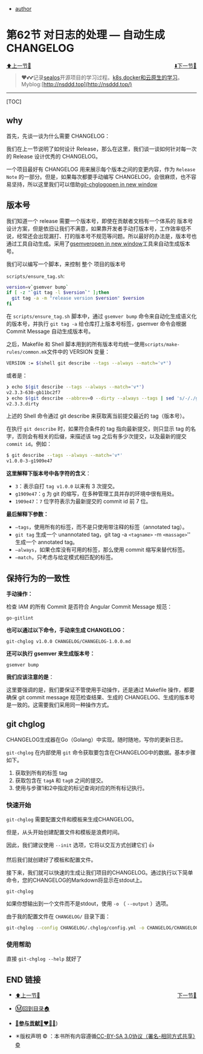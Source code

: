 + [author](http://nsddd.top)

# 第62节 对日志的处理 — 自动生成 CHANGELOG

<div><a href = '61.md' style='float:left'>⬆️上一节🔗  </a><a href = '63.md' style='float: right'>  ⬇️下一节🔗</a></div>
<br>

> ❤️💕💕记录[sealos](https://github.com/3293172751/sealos)开源项目的学习过程。[k8s,docker和云原生的学习](https://github.com/3293172751/sealos)。Myblog:[http://nsddd.top](http://nsddd.top/)

---
[TOC]

## why

首先，先谈一谈为什么需要 CHANGELOG：

我们在上一节说明了如何设计 Release，那么在这里，我们谈一谈如何针对每一次的 Release 设计优秀的 CHANGELOG。

一个项目最好有 CHANGELOG 用来展示每个版本之间的变更内容，作为 `Release Note` 的一部分。但是，如果每次都要手动编写 CHANGELOG，会很麻烦，也不容易坚持，所以这里我们可以借助[git-chglogopen in new window](https://github.com/git-chglog/git-chglog)



## 版本号

我们知道一个 release 需要一个版本号，即使在贡献者文档有一个体系的 版本号设计方案，但是依旧让我们不满意，如果靠开发者手动打版本号，工作效率低不说，经常还会出现漏打、打的版本号不规范等问题。所以最好的办法是，版本号也通过工具自动生成。采用了[gsemveropen in new window](https://github.com/arnaud-deprez/gsemver)工具来自动生成版本号。

我们可以编写一个脚本，来控制 整个 项目的版本号

`scripts/ensure_tag.sh`:

```bash
version=v`gsemver bump`
if [ -z "`git tag -l $version`" ];then
  git tag -a -m "release version $version" $version
fi
```

在 `scripts/ensure_tag.sh` 脚本中，通过 `gsemver bump` 命令来自动化生成语义化的版本号，并执行 `git tag -a` 给仓库打上版本号标签，gsemver 命令会根据 Commit Message 自动生成版本号。

之后，Makefile 和 Shell 脚本用到的所有版本号均统一使用`scripts/make-rules/common.mk`文件中的 VERSION 变量：

```bash
VERSION := $(shell git describe --tags --always --match='v*')
```

或者是：

```bash
❯ echo $(git describe --tags --always --match='v*')
v2.3.3-630-gb11bc2f7
❯ echo $(git describe --abbrev=0 --dirty --always --tags | sed 's/-/./g')
v2.3.3.dirty
```

上述的 Shell 命令通过 git describe 来获取离当前提交最近的 tag（版本号）。

在执行 `git describe` 时，如果符合条件的 tag 指向最新提交，则只显示 tag 的名字，否则会有相关的后缀，来描述该 tag 之后有多少次提交，以及最新的提交 `commit id`。例如：

```bash
$ git describe --tags --always --match='v*'
v1.0.0-3-g1909e47
```

**这里解释下版本号中各字符的含义**：

+ `3`：表示自打 `tag v1.0.0` 以来有 3 次提交。
+ `g1909e47`：`g` 为 git 的缩写，在多种管理工具并存的环境中很有用处。
+ `1909e47`：`7` 位字符表示为最新提交的 commit id 前 7 位。



**最后解释下参数：**

+ `–tags`，使用所有的标签，而不是只使用带注释的标签（annotated tag）。
+ `git tag` 生成一个 unannotated tag，git tag -a `<tagname>` -m `<massage>`'' 生成一个 annotated tag。
+ `–always`，如果仓库没有可用的标签，那么使用 commit 缩写来替代标签。
+ `–match`，只考虑与给定模式相匹配的标签。



## 保持行为的一致性

**手动操作：**

检查 IAM 的所有 Commit 是否符合 Angular Commit Message 规范：

```
go-gitlint
```

**也可以通过以下命令，手动来生成 CHANGELOG：**

```
git-chglog v1.0.0 CHANGELOG/CHANGELOG-1.0.0.md
```

**还可以执行 gsemver 来生成版本号：**

```
gsemver bump
```


**我们应该注意的是**：

这里要强调的是，我们要保证不管使用手动操作，还是通过 Makefile 操作，都要确保 git commit message 规范检查结果、生成的 CHANGELOG、生成的版本号是一致的。这需要我们采用同一种操作方式。



## git chglog

CHANGELOG生成器在Go（Golang）中实现。随时随地，写你的更新日志。

`git-chglog` 在内部使用 `git` 命令获取要包含在CHANGELOG中的数据。基本步骤如下。

1. 获取到所有的标签 tag
2. 获取包含在 `tagA` 和 `tagB` 之间的提交。
3. 使用与步骤1和2中指定的标记查询对应的所有标记执行。



### 快速开始

`git-chglog` 需要配置文件和模板来生成CHANGELOG。

但是，从头开始创建配置文件和模板是浪费时间。

因此，我们建议使用 `--init` 选项，它将以交互方式创建它们 👍

然后我们就创建好了模板和配置文件。

接下来，我们就可以快速的生成让我们项目的CHANGELOG。通过执行以下简单命令，您的CHANGELOG的Markdown将显示在stdout上。

```
git-chglog
```

如果你想输出到一个文件而不是stdout，使用 `-o` （ `--output` ）选项。

由于我的配置文件在 `CHANGELOG/` 目录下面：

```bash
git-chglog --config CHANGELOG/.chglog/config.yml -o CHANGELOG/CHANGELOG-0.0.0.md
```



### 使用帮助

直接 `git-chglog --help` 就好了







## END 链接

<ul><li><div><a href = '61.md' style='float:left'>⬆️上一节🔗  </a><a href = '63.md' style='float: right'>  ️下一节🔗</a></div></li></ul>

+ [Ⓜ️回到目录🏠](../README.md)

+ [**🫵参与贡献💞❤️‍🔥💖**](https://nsddd.top/archives/contributors))

+ ✴️版权声明 &copy; ：本书所有内容遵循[CC-BY-SA 3.0协议（署名-相同方式共享）&copy;](http://zh.wikipedia.org/wiki/Wikipedia:CC-by-sa-3.0协议文本) 

